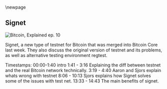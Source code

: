 \newpage
## Signet

![Bitcoin, Explained ep. 10](qr/10.png)

Signet, a new type of testnet for Bitcoin that was merged into Bitcoin Core last week. They also discuss the original version of testnet and its problems, as well as alternative testing environment regtest.

Timestamps:
00:00-1:40 intro
1:41 - 3:16 Explaining the diff between testnet and the real Bitcoin network technically.
3:19 - 4:40 Aaron and Sjors explain whats wrong with testnet
8:06 - 10:13 Sjors explains how Signet solves some of the issues with test net.
13:33 - 14:43 The main benefits of signet.
